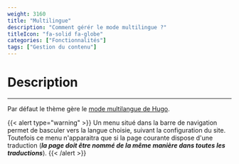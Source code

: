 ```yaml
---
weight: 3160
title: "Multilingue"
description: "Comment gérér le mode multilingue ?"
titleIcon: "fa-solid fa-globe"
categories: ["Fonctionnalités"]
tags: ["Gestion du contenu"]
---
```


# Description
---

Par défaut le thème gère le [mode multilangue de Hugo](https://gohugo.io/content-management/multilingual/#readout).

{{< alert type="warning" >}}
Un menu situé dans la barre de navigation permet de basculer vers la langue choisie, suivant la configuration du site. Toutefois ce menu n'apparaitra que si la page courante dispose d'une traduction (***la page doit être nommé de la même manière dans toutes les traductions***).
{{< /alert >}}

